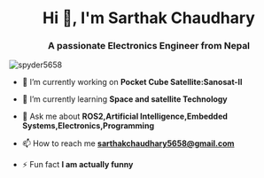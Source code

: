 <h1 align="center">Hi 👋, I'm Sarthak Chaudhary</h1>
<h3 align="center">A passionate Electronics Engineer from Nepal</h3>

<p align="left"> <img src="https://komarev.com/ghpvc/?username=spyder5658&label=Profile%20views&color=0e75b6&style=flat" alt="spyder5658" /> </p>

- 🔭 I’m currently working on **Pocket Cube Satellite:Sanosat-II**

- 🌱 I’m currently learning **Space and satellite Technology**

- 💬 Ask me about **ROS2,Artificial Intelligence,Embedded Systems,Electronics,Programming**

- 📫 How to reach me **sarthakchaudhary5658@gmail.com**

- ⚡ Fun fact **I am actually funny**

